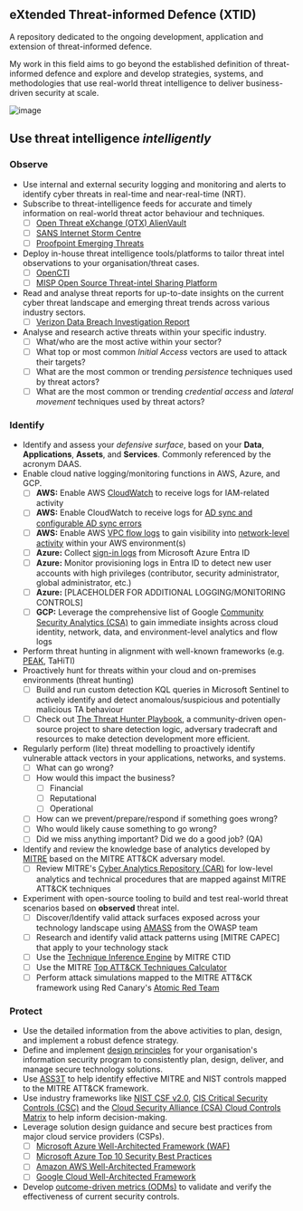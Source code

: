 ## eXtended Threat-informed Defence (XTID)

A repository dedicated to the ongoing development, application and extension of threat-informed defence.

My work in this field aims to go beyond the established definition of threat-informed defence and explore and develop strategies, systems, and methodologies that use real-world threat intelligence to deliver business-driven security at scale.

![image](https://github.com/user-attachments/assets/273ac21c-5fef-416f-b20a-0a5a49aa772f)

## Use threat intelligence *intelligently*

### Observe
  * Use internal and external security logging and monitoring and alerts to identify cyber threats in real-time and near-real-time (NRT).
  * Subscribe to threat-intelligence feeds for accurate and timely information on real-world threat actor behaviour and techniques.
    - [ ] [Open Threat eXchange (OTX) AlienVault](https://otx.alienvault.com/)
    - [ ] [SANS Internet Storm Centre](https://isc.sans.edu/)
    - [ ] [Proofpoint Emerging Threats](https://rules.emergingthreats.net/)
   * Deploy in-house threat intelligence tools/platforms to tailor threat intel observations to your organisation/threat cases.
     - [ ] [OpenCTI](https://github.com/OpenCTI-Platform/opencti?tab=readme-ov-file)
     - [ ] [MISP Open Source Threat-intel Sharing Platform](https://www.misp-project.org/)
   * Read and analyse threat reports for up-to-date insights on the current cyber threat landscape and emerging threat trends across various industry sectors.
     - [ ] [Verizon Data Breach Investigation Report](https://www.verizon.com/business/en-au/resources/reports/dbir/)
   * Analyse and research active threats within your specific industry.
     - [ ] What/who are the most active within your sector?
     - [ ] What top or most common *Initial Access* vectors are used to attack their targets?
     - [ ] What are the most common or trending *persistence* techniques used by threat actors?
     - [ ] What are the most common or trending *credential access* and *lateral movement* techniques used by threat actors?

### Identify

  * Identify and assess your *defensive surface*, based on your **Data**, **Applications**, **Assets**, and **Services**. Commonly referenced by the acronym DAAS.
  * Enable cloud native logging/monitoring functions in AWS, Azure, and GCP.
    - [ ] **AWS:** Enable AWS [CloudWatch](https://docs.aws.amazon.com/AmazonCloudWatch/latest/monitoring/WhatIsCloudWatch.html) to receive logs for IAM-related activity
    - [ ] **AWS:** Enable CloudWatch to receive logs for [AD sync and configurable AD sync errors](https://docs.aws.amazon.com/singlesignon/latest/userguide/logging-ad-sync-errors.html)
    - [ ] **AWS:** Enable AWS [VPC flow logs](https://docs.aws.amazon.com/vpc/latest/userguide/flow-logs.html) to gain visibility into [network-level activity](https://docs.aws.amazon.com/AmazonCloudWatch/latest/monitoring/CloudWatch-Network-Monitoring-Sections.html) within your AWS environment(s)
    - [ ] **Azure:** Collect [sign-in logs](https://learn.microsoft.com/en-us/entra/identity/monitoring-health/concept-sign-ins) from Microsoft Azure Entra ID
    - [ ] **Azure:** Monitor provisioning logs in Entra ID to detect new user accounts with high privileges (contributor, security administrator, global administrator, etc.)
    - [ ] **Azure:** [PLACEHOLDER FOR ADDITIONAL LOGGING/MONITORING CONTROLS]
    - [ ] **GCP:** Leverage the comprehensive list of Google [Community Security Analytics (CSA)](https://github.com/GoogleCloudPlatform/security-analytics) to gain immediate insights across cloud identity, network, data, and environment-level analytics and flow logs
   
  * Perform threat hunting in alignment with well-known frameworks (e.g. [PEAK](https://www.splunk.com/en_us/blog/security/peak-threat-hunting-framework.html), TaHiTI)
  * Proactively hunt for threats within your cloud and on-premises environments (threat hunting)
    - [ ] Build and run custom detection KQL queries in Microsoft Sentinel to actively identify and detect anomalous/suspicious and potentially malicious TA behaviour
    - [ ] Check out [The Threat Hunter Playbook](https://threathunterplaybook.com/intro.html), a community-driven open-source project to share detection logic, adversary tradecraft and resources to make detection development more efficient. 
  * Regularly perform (lite) threat modelling to proactively identify vulnerable attack vectors in your applications, networks, and systems.
    - [ ] What can go wrong?
    - [ ] How would this impact the business?
      - [ ] Financial
      - [ ] Reputational
      - [ ] Operational
    - [ ] How can we prevent/prepare/respond if something goes wrong?
    - [ ] Who would likely cause something to go wrong?
    - [ ] Did we miss anything important? Did we do a good job? (QA)
  * Identify and review the knowledge base of analytics developed by [MITRE](https://www.mitre.org/) based on the MITRE ATT&CK adversary model.
    - [ ]  Review MITRE's [Cyber Analytics Repository (CAR)](https://car.mitre.org/) for low-level analytics and technical procedures that are mapped against MITRE ATT&CK techniques
          
  * Experiment with open-source tooling to build and test real-world threat scenarios based on **observed** threat intel.
    - [ ] Discover/Identify valid attack surfaces exposed across your technology landscape using [AMASS](https://github.com/owasp-amass/amass) from the OWASP team
    - [ ] Research and identify valid attack patterns using [MITRE CAPEC] that apply to your technology stack 
    - [ ] Use the [Technique Inference Engine](https://mitre-engenuity.org/cybersecurity/center-for-threat-informed-defense/our-work/technique-inference-engine/) by MITRE CTID
    - [ ] Use the MITRE [Top ATT&CK Techniques Calculator](https://top-attack-techniques.mitre-engenuity.org/#/calculator)
    - [ ] Perform attack simulations mapped to the MITRE ATT&CK framework using Red Canary's [Atomic Red Team](https://github.com/redcanaryco/atomic-red-team)
   
### Protect

  * Use the detailed information from the above activities to plan, design, and implement a robust defence strategy.
  * Define and implement [design principles](https://github.com/jalacloud/cybersecurity/blob/main/reference_architecture_development/security%20principals.md) for your organisation's information security program to consistently plan, design, deliver, and manage secure technology solutions.
  * Use [ASS3T](https://jasonlayton.com/resources/advanced-security-selection-evaluation-tool-ass3t-version-25) to help identify effective MITRE and NIST controls mapped to the MITRE ATT&CK framework.
  * Use industry frameworks like [NIST CSF v2.0](https://csf.tools/framework/csf-v2-0/), [CIS Critical Security Controls (CSC)](https://www.cisecurity.org/controls) and the [Cloud Security Alliance (CSA) Cloud Controls Matrix](https://cloudsecurityalliance.org/research/cloud-controls-matrix) to help inform decision-making.
  * Leverage solution design guidance and secure best practices from major cloud service providers (CSPs).
    - [ ] [Microsoft Azure Well-Architected Framework (WAF)](https://learn.microsoft.com/en-us/azure/well-architected/)
    - [ ] [Microsoft Azure Top 10 Security Best Practices](https://learn.microsoft.com/en-us/azure/cloud-adoption-framework/secure/security-top-10)
    - [ ] [Amazon AWS Well-Architected Framework](https://docs.aws.amazon.com/wellarchitected/latest/security-pillar/welcome.html)
    - [ ] [Google Cloud Well-Architected Framework](https://cloud.google.com/architecture/framework)
   * Develop [outcome-driven metrics (ODMs)](https://github.com/jalacloud/cybersecurity/blob/main/Outcome-driven%20Metrics/2024-09-odm-checklist.md) to validate and verify the effectiveness of current security controls. 




